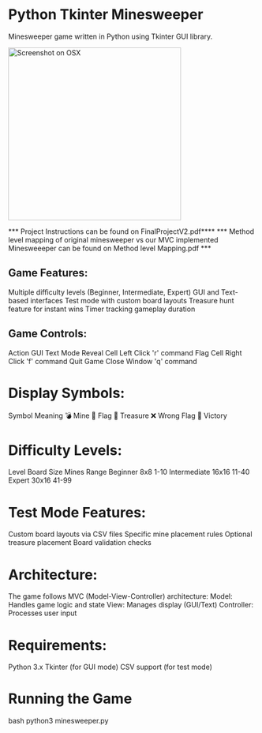 Python Tkinter Minesweeper
===========================

Minesweeper game written in Python using Tkinter GUI library.

<img src="https://i.imgur.com/8JwCyAQ.png" alt="Screenshot on OSX" height="350"/>

*** Project Instructions can be found on FinalProjectV2.pdf****
*** Method level mapping of original minesweeper vs our MVC implemented Minesweeeper can be found on Method level Mapping.pdf ***

Game Features:
----------------
Multiple difficulty levels (Beginner, Intermediate, Expert)
GUI and Text-based interfaces
Test mode with custom board layouts
Treasure hunt feature for instant wins
Timer tracking gameplay duration

Game Controls:
----------------
Action         GUI	                  Text Mode
Reveal Cell	   Left Click	         'r' command
Flag Cell	   Right Click           'f' command
Quit Game	   Close Window	         'q' command

Display Symbols:
===============
Symbol	Meaning
💣	    Mine
🚩	    Flag
💎	    Treasure
❌	   Wrong Flag
🎉	    Victory

Difficulty Levels:
==================
Level	         Board Size	   Mines Range
Beginner	     8x8	       1-10
Intermediate	16x16	       11-40
Expert	        30x16	       41-99

Test Mode Features:
==================
Custom board layouts via CSV files
Specific mine placement rules
Optional treasure placement
Board validation checks

Architecture:
============
The game follows MVC (Model-View-Controller) architecture:
Model: Handles game logic and state
View: Manages display (GUI/Text)
Controller: Processes user input

Requirements:
=============
Python 3.x
Tkinter (for GUI mode)
CSV support (for test mode)

Running the Game
================
bash
python3 minesweeper.py